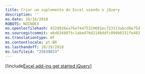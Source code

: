 ```yaml
---
title: Criar um suplemento do Excel usando o jQuery
description: ''
ms.date: 10/18/2018
ROBOTS: NOINDEX
ms.openlocfilehash: 432d926ea76e74475319601ec723113abcd8e75d
ms.sourcegitcommit: a6d6348075c1abed76d2146ddfc099b0151fe403
ms.translationtype: HT
ms.contentlocale: pt-BR
ms.lasthandoff: 10/19/2018
ms.locfileid: "25639823"
---
```

[!include[Excel add-ins get started jQuery](../includes/file-get-started-excel-jquery.md)]

